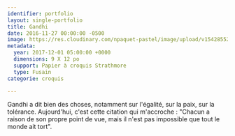 ```yaml
---
identifier: portfolio
layout: single-portfolio
title: Gandhi
date: 2016-11-27 00:00:00 -0500
image: https://res.cloudinary.com/npaquet-pastel/image/upload/v1542855222/DSC03030-4-601x413.jpg
metadata:
  year: 2017-12-01 05:00:00 +0000
  dimensions: 9 X 12 po
  support: Papier à croquis Strathmore
  type: Fusain
categorie: croquis

---
```

Gandhi a dit bien des choses, notamment sur l'égalité, sur la paix, sur la tolérance. Aujourd'hui, c'est cette citation qui m'accroche : "Chacun a raison de son propre point de vue, mais il n'est pas impossible que tout le monde ait tort".